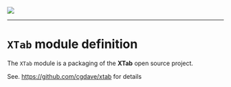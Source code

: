 ![](https://www.simplicite.io/resources//logos/logo250.png)
* * *

`XTab` module definition
========================

The `XTab` module is a packaging of the **XTab**
open source project.

See. https://github.com/cgdave/xtab for details

